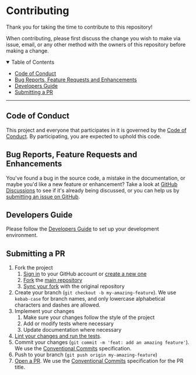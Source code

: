 # Contributing

Thank you for taking the time to contribute to this repository!

When contributing, please first discuss the change you wish to make via issue,
email, or any other method with the owners of this repository before making a
change.

<details open="open">
<summary>Table of Contents</summary>

- [Code of Conduct](#code-of-conduct)
- [Bug Reports, Feature Requests and Enhancements](#bug-reports-feature-requests-and-enhancements)
- [Developers Guide](#developers-guide)
- [Submitting a PR](#submitting-a-pr)

</details>

---

## Code of Conduct

This project and everyone that participates in it is governed by the [Code of Conduct](CODE_OF_CONDUCT.md).
By participating, you are expected to uphold this code.

## Bug Reports, Feature Requests and Enhancements

You've found a bug in the source code, a mistake in the documentation, or maybe you'd like a new feature or enhancement?
Take a look at [GitHub Discussions](../../../discussions) to see if it's already being discussed, or you can help us by
[submitting an issue on GitHub](../../../issues).

## Developers Guide

Please follow the [Developers Guide](DEVELOPERS_GUIDE.md) to set up your development environment.

## Submitting a PR

1. Fork the project
   1. [Sign in](https://github.com/login) to your GitHub account or [create a new one](https://github.com/join)
   2. [Fork](https://docs.github.com/en/get-started/quickstart/fork-a-repo) the [main repository](../../..)
   3. [Sync your fork](https://docs.github.com/en/get-started/quickstart/fork-a-repo#configuring-git-to-sync-your-fork-with-the-original-repository)
      with the original repository
2. Create your branch (`git checkout -b my-amazing-feature`). We use `kebab-case` for branch names, and only
   lowercase alphabetical characters and dashes are allowed.
3. Implement your changes
   1. Make sure your changes follow the style of the project
   2. Add or modify tests where necessary
   3. Update documentation where necessary
4. [Lint your changes and run the tests](DEVELOPERS_GUIDE.md#useful-commands).
5. Commit your changes (`git commit -m 'feat: add an amazing feature'`). We use the
   [Conventional Commits](https://www.conventionalcommits.org) specification.
6. Push to your branch (`git push origin my-amazing-feature`)
7. [Open a PR](../../compare?expand=1). We use the
   [Conventional Commits](https://www.conventionalcommits.org) specification for the PR title.
